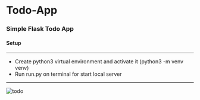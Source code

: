 # Todo-App
### Simple Flask Todo App

#### Setup
<hr>

- Create python3 virtual environment and activate it (python3 -m venv venv)
- Run run.py on terminal for start local server

<hr>

![todo](templates/todo.png)
